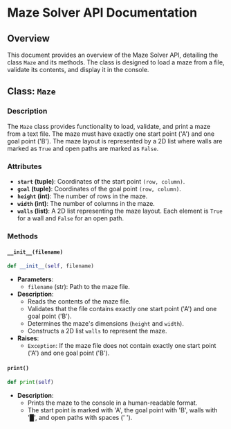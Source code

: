 
# Maze Solver API Documentation

## Overview
This document provides an overview of the Maze Solver API, detailing the class `Maze` and its methods. The class is designed to load a maze from a file, validate its contents, and display it in the console.

## Class: `Maze`

### Description
The `Maze` class provides functionality to load, validate, and print a maze from a text file. The maze must have exactly one start point ('A') and one goal point ('B'). The maze layout is represented by a 2D list where walls are marked as `True` and open paths are marked as `False`.

### Attributes

- **`start` (tuple)**: Coordinates of the start point `(row, column)`.
- **`goal` (tuple)**: Coordinates of the goal point `(row, column)`.
- **`height` (int)**: The number of rows in the maze.
- **`width` (int)**: The number of columns in the maze.
- **`walls` (list)**: A 2D list representing the maze layout. Each element is `True` for a wall and `False` for an open path.

### Methods

#### `__init__(filename)`
```python
def __init__(self, filename)
```
- **Parameters**:
  - `filename` (str): Path to the maze file.
- **Description**: 
  - Reads the contents of the maze file.
  - Validates that the file contains exactly one start point ('A') and one goal point ('B').
  - Determines the maze's dimensions (`height` and `width`).
  - Constructs a 2D list `walls` to represent the maze.
- **Raises**:
  - `Exception`: If the maze file does not contain exactly one start point ('A') and one goal point ('B').

#### `print()`
```python
def print(self)
```
- **Description**: 
  - Prints the maze to the console in a human-readable format.
  - The start point is marked with 'A', the goal point with 'B', walls with '█', and open paths with spaces (' ').
  
